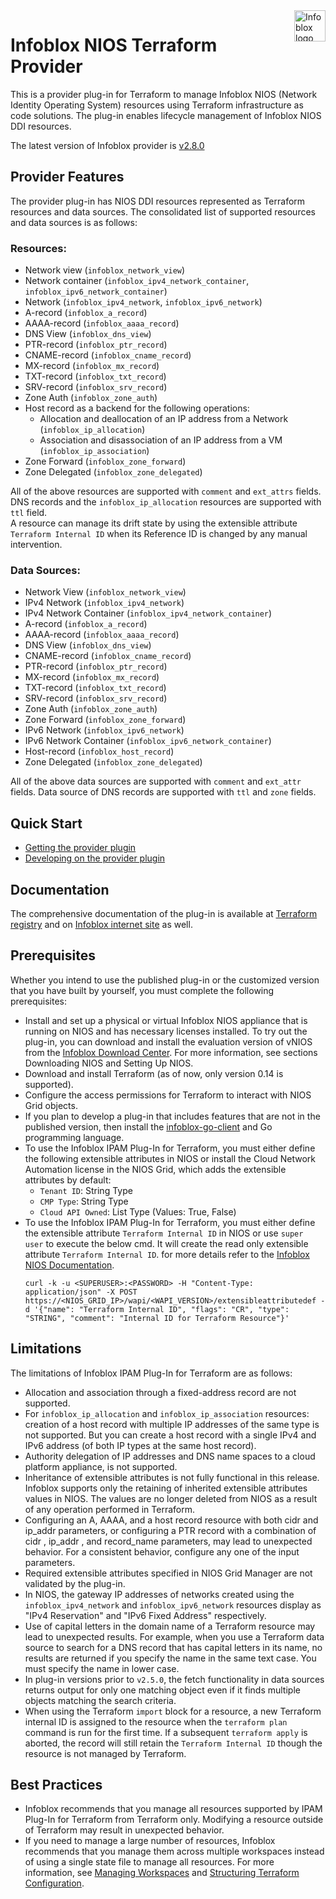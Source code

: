 <a href="https://www.infoblox.com">
    <img src="https://avatars.githubusercontent.com/u/8064882?s=400&u=3b245589302c409aff2ce2ba26d95e6df6cfe342&v=4" alt="Infoblox logo" title="Infoblox" align="right" height="50" />
</a> 
 
# Infoblox NIOS Terraform Provider

This is a provider plug-in for Terraform to manage Infoblox NIOS (Network Identity Operating System) resources using Terraform infrastructure as code solutions.
The plug-in enables lifecycle management of Infoblox NIOS DDI resources.

The latest version of Infoblox provider is [v2.8.0](https://github.com/infobloxopen/terraform-provider-infoblox/releases/tag/v2.8.0)

## Provider Features

The provider plug-in has NIOS DDI resources represented as Terraform resources and data sources. The consolidated list of supported resources and data sources is as follows:

### Resources:

* Network view (`infoblox_network_view`)
* Network container (`infoblox_ipv4_network_container`, `infoblox_ipv6_network_container`)
* Network (`infoblox_ipv4_network`, `infoblox_ipv6_network`)
* A-record (`infoblox_a_record`)
* AAAA-record (`infoblox_aaaa_record`)
* DNS View (`infoblox_dns_view`)
* PTR-record (`infoblox_ptr_record`)
* CNAME-record (`infoblox_cname_record`)
* MX-record (`infoblox_mx_record`)
* TXT-record (`infoblox_txt_record`)
* SRV-record (`infoblox_srv_record`)
* Zone Auth (`infoblox_zone_auth`)
* Host record as a backend for the following operations:
    * Allocation and deallocation of an IP address from a Network (`infoblox_ip_allocation`)
    * Association and disassociation of an IP address from a VM (`infoblox_ip_association`)
* Zone Forward (`infoblox_zone_forward`)
* Zone Delegated (`infoblox_zone_delegated`)

All of the above resources are supported with `comment` and `ext_attrs` fields.
DNS records and the `infoblox_ip_allocation` resources are supported with `ttl` field.
<br> A resource can manage its drift state by using the extensible attribute `Terraform Internal ID` when its Reference ID is changed by any manual intervention.


### Data Sources:

* Network View (`infoblox_network_view`)
* IPv4 Network (`infoblox_ipv4_network`)
* IPv4 Network Container (`infoblox_ipv4_network_container`)
* A-record (`infoblox_a_record`)
* AAAA-record (`infoblox_aaaa_record`)
* DNS View (`infoblox_dns_view`)
* CNAME-record (`infoblox_cname_record`)
* PTR-record (`infoblox_ptr_record`)
* MX-record (`infoblox_mx_record`)
* TXT-record (`infoblox_txt_record`)
* SRV-record (`infoblox_srv_record`)
* Zone Auth (`infoblox_zone_auth`)
* Zone Forward (`infoblox_zone_forward`)
* IPv6 Network (`infoblox_ipv6_network`)
* IPv6 Network Container (`infoblox_ipv6_network_container`)
* Host-record (`infoblox_host_record`)
* Zone Delegated (`infoblox_zone_delegated`)

All of the above data sources are supported with `comment` and `ext_attr` fields.
Data source of DNS records are supported with `ttl` and `zone` fields.

## Quick Start

- [Getting the provider plugin](GETTING.md)
- [Developing on the provider plugin](DEVELOP.md)

## Documentation

The comprehensive documentation of the plug-in is available at [Terraform registry](https://registry.terraform.io/providers/infobloxopen/infoblox/latest/docs)
and on [Infoblox internet site](https://docs.infoblox.com/space/ipamdriverterraform/17006594/Infoblox+IPAM+Driver+for+Terraform) as well.

## Prerequisites

Whether you intend to use the published plug-in or the customized version that you have built by yourself, you must
complete the following prerequisites:

* Install and set up a physical or virtual Infoblox NIOS appliance that is running on
  NIOS and has necessary licenses installed. To try out the plug-in, you can download and install the evaluation version
  of vNIOS from the [Infoblox Download Center](https://www.infoblox.com/infoblox-download-center).
  For more information, see sections Downloading NIOS and Setting Up NIOS.
* Download and install Terraform (as of now, only version 0.14 is supported).
* Configure the access permissions for Terraform to interact with NIOS Grid objects.
* If you plan to develop a plug-in that includes features that are not in the published version,
  then install the [infoblox-go-client](https://github.com/infobloxopen/infoblox-go-client) and Go programming language.
* To use the Infoblox IPAM Plug-In for Terraform, you must either define the following extensible attributes in NIOS or 
  install the Cloud Network Automation license in the NIOS Grid, which adds the extensible attributes by default:
  * `Tenant ID`: String Type 
  * `CMP Type`: String Type 
  * `Cloud API Owned`: List Type (Values: True, False)
* To use the Infoblox IPAM Plug-In for Terraform, you must either define the extensible attribute `Terraform Internal ID`
  in NIOS or use `super user` to execute the below cmd. It will create the read only extensible attribute `Terraform Internal ID`. 
  for more details refer to the [Infoblox NIOS Documentation](https://docs.infoblox.com/space/NIOS/35400616/NIOS).
  ```shell
  curl -k -u <SUPERUSER>:<PASSWORD> -H "Content-Type: application/json" -X POST https://<NIOS_GRID_IP>/wapi/<WAPI_VERSION>/extensibleattributedef -d '{"name": "Terraform Internal ID", "flags": "CR", "type": "STRING", "comment": "Internal ID for Terraform Resource"}'
  ```
## Limitations

The limitations of Infoblox IPAM Plug-In for Terraform are as follows:

* Allocation and association through a fixed-address record are not supported.
* For `infoblox_ip_allocation` and `infoblox_ip_association` resources: creation of a host
  record with multiple IP addresses of the same type is not supported.
  But you can create a host record with a single IPv4 and IPv6 address (of both IP types at the same host record).
* Authority delegation of IP addresses and DNS name spaces to a cloud platform appliance, is not supported.
* Inheritance of extensible attributes is not fully functional in this release. Infoblox supports only the retaining of
  inherited extensible attributes values in NIOS. The values are no longer deleted from NIOS as a result of any
  operation performed in Terraform.
* Configuring an A, AAAA, and a host record resource with both cidr and ip_addr parameters, or
  configuring a PTR record with a combination of cidr , ip_addr , and record_name parameters, may
  lead to unexpected behavior. For a consistent behavior, configure any one of the input parameters.
* Required extensible attributes specified in NIOS Grid Manager are not validated by the plug-in.
* In NIOS, the gateway IP addresses of networks created using the `infoblox_ipv4_network` and
  `infoblox_ipv6_network` resources display as "IPv4 Reservation" and "IPv6 Fixed Address" respectively.
* Use of capital letters in the domain name of a Terraform resource may lead to unexpected results. For example,
  when you use a Terraform data source to search for a DNS record that has capital letters in its name, no results
  are returned if you specify the name in the same text case. You must specify the name in lower case.
* In plug-in versions prior to `v2.5.0`, the fetch functionality in data sources returns output for only one matching 
  object even if it finds multiple objects matching the search criteria.
* When using the Terraform `import` block for a resource, a new Terraform internal ID is assigned to the resource when 
  the `terraform plan` command is run for the first time. If a subsequent `terraform apply` is aborted, the record will 
  still retain the `Terraform Internal ID` though the resource is not managed by Terraform.

## Best Practices

* Infoblox recommends that you manage all resources supported by IPAM Plug-In for Terraform from Terraform only. 
  Modifying a resource outside of Terraform may result in unexpected behavior.
* If you need to manage a large number of resources, Infoblox recommends that you manage them across multiple workspaces
  instead of using a single state file to manage all resources. For more information, see [Managing Workspaces](https://developer.hashicorp.com/terraform/cli/workspaces) 
  and [Structuring Terraform Configuration](https://www.hashicorp.com/blog/structuring-hashicorp-terraform-configuration-for-production).
